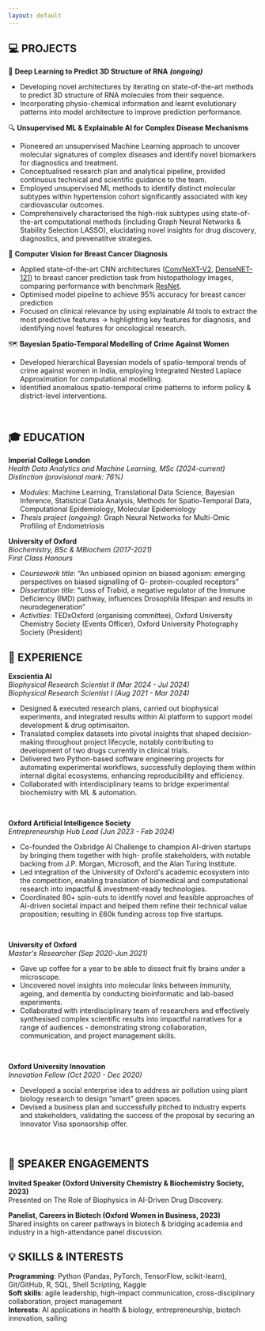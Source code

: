 ```yaml
---
layout: default
---
```


## 💻 PROJECTS <br>

🧬 **Deep Learning to Predict 3D Structure of RNA** **_(ongoing)_** <br>
- Developing novel architectures by iterating on state-of-the-art methods to predict 3D structure of RNA molecules from their sequence.
- Incorporating physio-chemical information and learnt evolutionary patterns into model architecture to improve prediction performance.


🔍 **Unsupervised ML & Explainable AI for Complex Disease Mechanisms** <br>
- Pioneered an unsupervised Machine Learning approach to uncover molecular signatures of complex diseases and identify novel biomarkers for diagnostics and treatment. 
- Conceptualised research plan and analytical pipeline, provided continuous technical and scientific guidance to the team.
- Employed unsupervised ML methods to identify distinct molecular subtypes within hypertension cohort significantly associated with key cardiovascular outcomes. 
- Comprehensively characterised the high-risk subtypes using state-of-the-art computational methods (including Graph Neural Networks & Stability Selection LASSO), elucidating novel insights for drug discovery, diagnostics, and prevenatitve strategies.


🤖 **Computer Vision for Breast Cancer Diagnosis** <br> 
- Applied state-of-the-art CNN architectures ([ConvNeXT-V2](https://arxiv.org/abs/2301.00808), [DenseNET-121](https://arxiv.org/abs/1608.06993)) to breast cancer prediction task from histopathology images,  comparing performance with benchmark [ResNet](https://arxiv.org/abs/1512.03385).
- Optimised model pipeline to achieve 95% accuracy for breast cancer prediction
- Focused on clinical relevance by using explainable AI tools to extract the most predictive features → highlighting key features for diagnosis, and identifying novel features for oncological research. 


🗺️ **Bayesian Spatio-Temporal Modelling of Crime Against Women** <br>
- Developed hierarchical Bayesian models of spatio-temporal trends of crime against women in India, employing Integrated Nested Laplace Approximation for computational modelling. 
- Identified anomalous spatio-temporal crime patterns to inform policy & district-level interventions.
<br>

## 🎓 EDUCATION

**Imperial College London** <br>
_Health Data Analytics and Machine Learning, MSc (2024-current)_ <br>
_Distinction (provisional mark: 76%)_ <br>
- _Modules_: Machine Learning, Translational Data Science, Bayesian Inference, Statistical Data Analysis, Methods for Spatio-Temporal Data, Computational Epidemiology, Molecular Epidemiology
- _Thesis project (ongoing)_: Graph Neural Networks for Multi-Omic Profiling of Endometriosis

**University of Oxford** <br>
_Biochemistry, BSc & MBiochem (2017-2021)_ <br>
_First Class Honours_ <br>
- _Coursework title_: “An unbiased opinion on biased agonism: emerging perspectives on biased signalling of G-
protein-coupled receptors”
- _Dissertation title_: "Loss of Trabid, a negative regulator of the Immune Deficiency (IMD) pathway, influences Drosophila lifespan and results in neurodegeneration”
- _Activities_: TEDxOxford (organising committee), Oxford University Chemistry Society (Events Officer),
Oxford University Photography Society (President)

## 💼 EXPERIENCE
**Exscientia AI** <br>
_Biophysical Research Scientist II (Mar 2024 - Jul 2024)_ <br>
_Biophysical Research Scientist I (Aug 2021 - Mar 2024)_ <br>
- Designed & executed research plans, carried out biophysical experiments, and integrated results within AI platform to support model development & drug optimisaiton.
- Translated complex datasets into pivotal insights that shaped decision-making throughout project lifecycle, notably contributing to development of two drugs currently in clinical trials.
- Delivered two Python-based software engineering projects for automating experimental workflows, successfully deploying them within internal digital ecosystems, enhancing reproducibility and efficiency.
- Collaborated with interdisciplinary teams to bridge experimental biochemistry with ML & automation.
 <br>

**Oxford Artificial Intelligence Society** <br>
_Entrepreneurship Hub Lead (Jun 2023 - Feb 2024)_ <br>
- Co-founded the Oxbridge AI Challenge to champion AI-driven startups by bringing them together with high- profile stakeholders, with notable backing from J.P. Morgan, Microsoft, and the Alan Turing Institute.
- Led integration of the University of Oxford's academic ecosystem into the competition, enabling translation of biomedical and computational research into impactful & investment-ready technologies.
- Coordinated 80+ spin-outs to identify novel and feasible approaches of AI-driven societal impact and helped them refine their technical value proposition; resulting in £60k funding across top five startups.
<br>

**University of Oxford** <br>
_Master's Researcher (Sep 2020-Jun 2021)_ <br>
- Gave up coffee for a year to be able to dissect fruit fly brains under a microscope. 
- Uncovered novel insights into molecular links between immunity, ageing, and dementia by conducting bioinformatic and lab-based experiments.
- Collaborated with interdisciplinary team of researchers and effectively synthesised complex scientific results into impactful narratives for a range of audiences - demonstrating strong collaboration, communication, and project management skills.
<br>

**Oxford University Innovation** <br>
_Innovation Fellow (Oct 2020 - Dec 2020)_ <br>
- Developed a social enterprise idea to address air pollution using plant biology research to design “smart” green spaces.
- Devised a business plan and successfully pitched to industry experts and stakeholders, validating the success
of the proposal by securing an Innovator Visa sponsorship offer.
<br>

## 🎤 SPEAKER ENGAGEMENTS
**Invited Speaker (Oxford University Chemistry & Biochemistry Society, 2023)** <br>
Presented on The Role of Biophysics in AI-Driven Drug Discovery.
<br>

**Panelist, Careers in Biotech (Oxford Women in Business, 2023)** <br>
Shared insights on career pathways in biotech & bridging academia and industry in a high-attendance panel discussion.

## 💡 SKILLS & INTERESTS
**Programming**:  Python (Pandas, PyTorch, TensorFlow, scikit-learn), Git/GitHub, R, SQL, Shell Scripting, Kaggle <br>
**Soft skills**: agile leadership, high-impact communication, cross-disciplinary collaboration, project management <br>
**Interests**: AI applications in health & biology, entrepreneurship, biotech innovation, sailing
